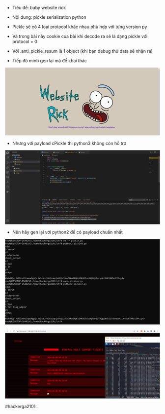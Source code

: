 - Tiêu đề: baby website rick
- Nội dung: pickle serialization python 

- Pickle sẽ có 4 loại protocol khác nhau phù hợp với từng version py
- Và trong bài này cookie của bài khi decode ra sẽ là dạng pickle với protocol = 0 

- Với .anti_pickle_resum là 1 object (khi bạn debug thử data sẽ nhận ra)
- Tiếp đó mình gen lại mã để khai thác 

![Alt text](<../image/32.1.png>)

- Nhưng với payload cPickle thì python3 không còn hỗ trợ 

![Alt text](<../image/32.2.png>)

- Nên hãy gen lại với python2 để có payload chuẩn nhất 

![Alt text](<../image/32.3.png>)

![Alt text](<../image/33.4.png>)

#hackerga2101: 